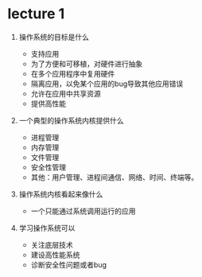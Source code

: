 # lecture 1
1. 操作系统的目标是什么
   - 支持应用
   - 为了方便和可移植，对硬件进行抽象
   - 在多个应用程序中复用硬件
   - 隔离应用，以免某个应用的bug导致其他应用错误
   - 允许在应用中共享资源
   - 提供高性能

2. 一个典型的操作系统内核提供什么
   - 进程管理
   - 内存管理
   - 文件管理
   - 安全性管理
   - 其他：用户管理、进程间通信、网络、时间、终端等。

3. 操作系统内核看起来像什么
   - 一个只能通过系统调用运行的应用

4. 学习操作系统可以
   - 关注底层技术
   - 建设高性能系统
   - 诊断安全性问题或者bug
